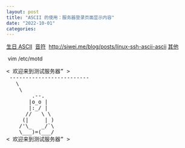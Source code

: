 ```yaml
---
layout: post
title: "ASCII 的使用：服务器登录页面显示内容"
date: "2022-10-01"
categories: 
---
```

<p><a href="https://www.bootschool.net/ascii-art/nature">生日 ASCII</a>&nbsp; <a href="https://www.bootschool.net/ascii-art">音符</a>&nbsp; <a href="http://siwei.me/blog/posts/linux-ssh-ascii-ascii">http://siwei.me/blog/posts/linux-ssh-ascii-ascii</a> <a href="https://asciiart.website/index.php">其他</a></p>

<p>&nbsp;vim /etc/motd</p>

<pre class="hljs ruby">
&lt; 欢迎来到测试服务器&rdquo; &gt; 
 -------------------------
   \   
    \   
        .--.
       |o_o |
       |<span class="hljs-symbol">:_/</span> |
      <span class="hljs-regexp">//</span>   \ \ 
     (|     | ) 
    /<span class="hljs-string">&#39;\_   _/`\
    \___)=(___/
&lt; 欢迎来到测试服务器&rdquo; &gt; </span></pre>

<p>&nbsp;</p>

